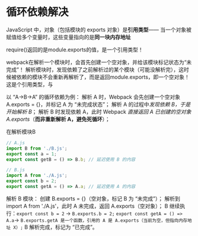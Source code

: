 # 循环依赖解决

JavaScript 中，对象（包括模块的 exports 对象）是**引用类型**—— 当一个对象被赋值给多个变量时，这些变量指向的是**同一块内存地址**

require()返回的是module.exports的值，是一个引用类型！

webpack在解析一个模块时，会首先创建一个空对象，并给该模块标记状态为“未完成”！
解析模块时，发现依赖了之前解析过的某个模块（可能没解析完），这时候被依赖的模块不会重新再解析了，而是返回module.exports，即一个空对象！这是个引用类型，与

以 “A→B→A” 的循环依赖为例：
解析 A 时，Webpack 会先创建一个空对象 A.exports = {}，并标记 A 为 “未完成状态”；
解析 A 的过程中*发现依赖 B，于是开始解析 B*；
解析 B 时发现依赖 A，此时 Webpack *直接返回 A 已创建的空对象 A.exports*（**而非重新解析 A，避免死循环**）；



在解析模块B

```js
// A.js
import B from './B.js';
export const a = 1;
export const getB = () => B.b; // 延迟使用 B 的内容

// B.js
import A from './A.js';
export const b = 2;
export const getA = () => A.a; // 延迟使用 A 的内容
```

解析 B 模块：
创建 B.exports = {}（空对象，标记 B 为 “未完成”）；
解析到 import A from './A.js'，此时 A 未完成，返回 A.exports（空对象）；
B 继续执行：```export const b = 2``` → ```B.exports.b = 2;```
```export const getA = () => A.a```→ ```B.exports.getA 是一个函数，引用的 A 是 A.exports（当前为空，但指向内存地址 X）;```
B 解析完成，标记为 “已完成”。